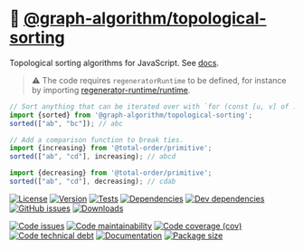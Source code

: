 :oden: [@graph-algorithm/topological-sorting](https://graph-algorithm.github.io/topological-sorting)
==

Topological sorting algorithms for JavaScript.
See [docs](https://graph-algorithm.github.io/topological-sorting/index.html).

> :warning: The code requires `regeneratorRuntime` to be defined, for instance by importing
> [regenerator-runtime/runtime](https://www.npmjs.com/package/regenerator-runtime).

```js
// Sort anything that can be iterated over with `for (const [u, v] of ...)`
import {sorted} from '@graph-algorithm/topological-sorting';
sorted(["ab", "bc"]); // abc

// Add a comparison function to break ties.
import {increasing} from '@total-order/primitive';
sorted(["ab", "cd"], increasing); // abcd

import {decreasing} from '@total-order/primitive';
sorted(["ab", "cd"], decreasing); // cdab
```

[![License](https://img.shields.io/github/license/graph-algorithm/topological-sorting.svg)](https://raw.githubusercontent.com/graph-algorithm/topological-sorting/main/LICENSE)
[![Version](https://img.shields.io/npm/v/@graph-algorithm/topological-sorting.svg)](https://www.npmjs.org/package/@graph-algorithm/topological-sorting)
[![Tests](https://img.shields.io/github/workflow/status/graph-algorithm/topological-sorting/ci:test?event=push&label=tests)](https://github.com/graph-algorithm/topological-sorting/actions/workflows/ci:test.yml?query=branch:main)
[![Dependencies](https://img.shields.io/david/graph-algorithm/topological-sorting.svg)](https://david-dm.org/graph-algorithm/topological-sorting)
[![Dev dependencies](https://img.shields.io/david/dev/graph-algorithm/topological-sorting.svg)](https://david-dm.org/graph-algorithm/topological-sorting?type=dev)
[![GitHub issues](https://img.shields.io/github/issues/graph-algorithm/topological-sorting.svg)](https://github.com/graph-algorithm/topological-sorting/issues)
[![Downloads](https://img.shields.io/npm/dm/@graph-algorithm/topological-sorting.svg)](https://www.npmjs.org/package/@graph-algorithm/topological-sorting)

[![Code issues](https://img.shields.io/codeclimate/issues/graph-algorithm/topological-sorting.svg)](https://codeclimate.com/github/graph-algorithm/topological-sorting/issues)
[![Code maintainability](https://img.shields.io/codeclimate/maintainability/graph-algorithm/topological-sorting.svg)](https://codeclimate.com/github/graph-algorithm/topological-sorting/trends/churn)
[![Code coverage (cov)](https://img.shields.io/codecov/c/gh/graph-algorithm/topological-sorting/main.svg)](https://codecov.io/gh/graph-algorithm/topological-sorting)
[![Code technical debt](https://img.shields.io/codeclimate/tech-debt/graph-algorithm/topological-sorting.svg)](https://codeclimate.com/github/graph-algorithm/topological-sorting/trends/technical_debt)
[![Documentation](https://graph-algorithm.github.io/topological-sorting/badge.svg)](https://graph-algorithm.github.io/topological-sorting/source.html)
[![Package size](https://img.shields.io/bundlephobia/minzip/@graph-algorithm/topological-sorting)](https://bundlephobia.com/result?p=@graph-algorithm/topological-sorting)
